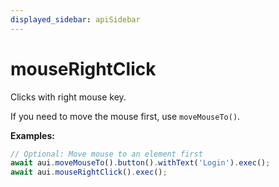 ```yaml
---
displayed_sidebar: apiSidebar
---
```

# mouseRightClick

Clicks with right mouse key.

If you need to move the mouse first, use `moveMouseTo()`.

**Examples:**
```typescript 
// Optional: Move mouse to an element first
await aui.moveMouseTo().button().withText('Login').exec();
await aui.mouseRightClick().exec();
```

